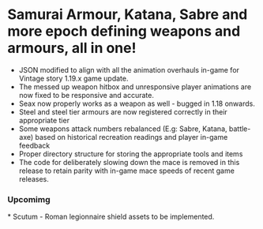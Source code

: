 <h1>Samurai Armour, Katana, Sabre and more epoch defining weapons and armours, all in one! </h1>

* JSON modified to align with all the animation overhauls in-game for Vintage story 1.19.x game update. 
* The messed up weapon hitbox and unresponsive player animations are now fixed to be responsive and accurate. 
* Seax now properly works as a weapon as well - bugged in 1.18 onwards.
* Steel and steel tier armours are now registered correctly in their appropriate tier
* Some weapons attack numbers rebalanced (E.g: Sabre, Katana, battle-axe) based on historical recreation readings and player in-game feedback
* Proper directory structure for storing the appropriate tools and items 
* The code for deliberately slowing down the mace is removed in this release to retain parity with in-game mace speeds of recent game releases.

<h3> Upcomimg </h3>
* Scutum - Roman legionnaire shield assets to be implemented. 
